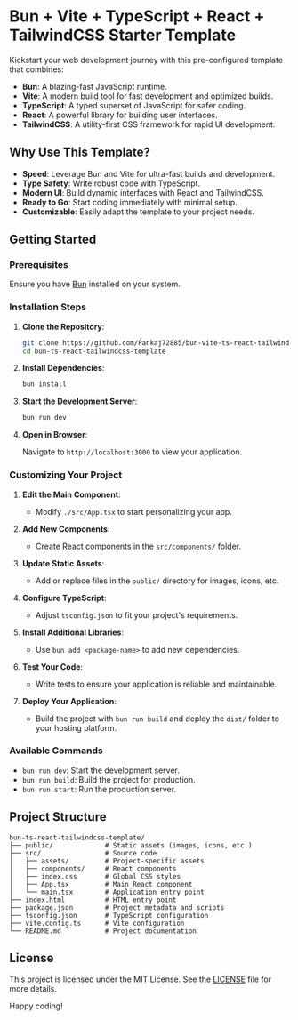 # Bun + Vite + TypeScript + React + TailwindCSS Starter Template

Kickstart your web development journey with this pre-configured template that combines:

- **Bun**: A blazing-fast JavaScript runtime.
- **Vite**: A modern build tool for fast development and optimized builds.
- **TypeScript**: A typed superset of JavaScript for safer coding.
- **React**: A powerful library for building user interfaces.
- **TailwindCSS**: A utility-first CSS framework for rapid UI development.

## Why Use This Template?

- **Speed**: Leverage Bun and Vite for ultra-fast builds and development.
- **Type Safety**: Write robust code with TypeScript.
- **Modern UI**: Build dynamic interfaces with React and TailwindCSS.
- **Ready to Go**: Start coding immediately with minimal setup.
- **Customizable**: Easily adapt the template to your project needs.

## Getting Started

### Prerequisites

Ensure you have [Bun](https://bun.sh/) installed on your system.

### Installation Steps

1. **Clone the Repository**:

    ```bash
    git clone https://github.com/Pankaj72885/bun-vite-ts-react-tailwindcss-template.git
    cd bun-ts-react-tailwindcss-template
    ```

2. **Install Dependencies**:

    ```bash
    bun install
    ```

3. **Start the Development Server**:

    ```bash
    bun run dev
    ```

4. **Open in Browser**:

    Navigate to `http://localhost:3000` to view your application.

### Customizing Your Project

1. **Edit the Main Component**:
    - Modify `./src/App.tsx` to start personalizing your app.

2. **Add New Components**:
    - Create React components in the `src/components/` folder.

3. **Update Static Assets**:
    - Add or replace files in the `public/` directory for images, icons, etc.

4. **Configure TypeScript**:
    - Adjust `tsconfig.json` to fit your project's requirements.

5. **Install Additional Libraries**:
    - Use `bun add <package-name>` to add new dependencies.

6. **Test Your Code**:
    - Write tests to ensure your application is reliable and maintainable.

7. **Deploy Your Application**:
    - Build the project with `bun run build` and deploy the `dist/` folder to your hosting platform.

### Available Commands

- `bun run dev`: Start the development server.
- `bun run build`: Build the project for production.
- `bun run start`: Run the production server.

## Project Structure

```
bun-ts-react-tailwindcss-template/
├── public/             # Static assets (images, icons, etc.)
├── src/                # Source code
│   ├── assets/         # Project-specific assets
│   ├── components/     # React components
│   ├── index.css       # Global CSS styles
│   ├── App.tsx         # Main React component
│   └── main.tsx        # Application entry point
├── index.html          # HTML entry point
├── package.json        # Project metadata and scripts
├── tsconfig.json       # TypeScript configuration
├── vite.config.ts      # Vite configuration
└── README.md           # Project documentation
```

## License

This project is licensed under the MIT License. See the [LICENSE](./LICENSE) file for more details.

Happy coding!
